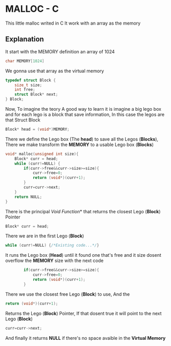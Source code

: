 # MALLOC - C

This little malloc writed in C
It work with an array as the memory

## Explanation

It start with the MEMORY definition
an array of 1024
```c
char MEMORY[1024]
```
We gonna use that array as the virtual memory
```c
typedef struct Block {
    size_t size;
    int free;
    struct Block* next;
} Block;
```
Now, To imagine the teory
A good way to learn it is imagine a big lego box
and for each lego is a block that save information,
In this case the legos are that Struct Block
```c
Block* head = (void*)MEMORY;
```
There we define the Lego box (The **head**) to save all the Legos (**Blocks**),
There we make transform the **MEMORY** to a usable Lego box (**Blocks**)
```c
void* malloc(unsigned int size){
    Block* curr = head;
    while (curr!=NULL) {
        if(curr->free&&curr->size>=size){
            curr->free=0;
            return (void*)(curr+1);
        }
        curr=curr->next;
    }
    return NULL;
}
```
There is the principal **Void* Function** that returns the closest Lego (**Block**) Pointer
```c
Block* curr = head;
```
There we are in the first Lego (**Block**)
```c
while (curr!=NULL) {/*Existing code...*/}
```
It runs the Lego box (**Head**) until it found one that's free and it size
dosent overflow the **MEMORY** size with the next code
```c
        if(curr->free&&curr->size>=size){
            curr->free=0;
            return (void*)(curr+1);
        }
```
There we use the closest free Lego (**Block**) to use,
And the 
```c
return (void*)(curr+1);
```
Returns the Lego (**Block**) Pointer,
If that dosent true it will point to the next Lego (**Block**)
```c
curr=curr->next;
```
And finally it returns **NULL** if there's no space avaible in the **Virtual Memory**